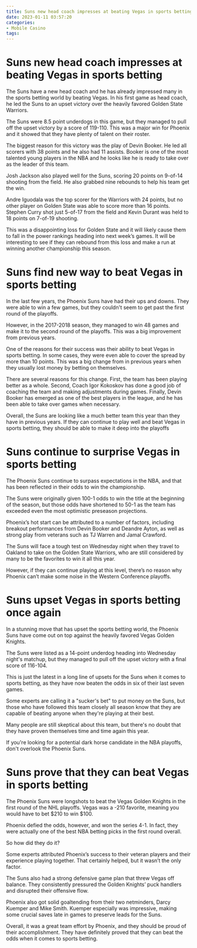 ```yaml
---
title: Suns new head coach impresses at beating Vegas in sports betting 
date: 2023-01-11 03:57:20
categories:
- Mobile Casino
tags:
---
```



#  Suns new head coach impresses at beating Vegas in sports betting 

The Suns have a new head coach and he has already impressed many in the sports betting world by beating Vegas. In his first game as head coach, he led the Suns to an upset victory over the heavily favored Golden State Warriors.

The Suns were 8.5 point underdogs in this game, but they managed to pull off the upset victory by a score of 119-110. This was a major win for Phoenix and it showed that they have plenty of talent on their roster.

The biggest reason for this victory was the play of Devin Booker. He led all scorers with 38 points and he also had 11 assists. Booker is one of the most talented young players in the NBA and he looks like he is ready to take over as the leader of this team.

Josh Jackson also played well for the Suns, scoring 20 points on 9-of-14 shooting from the field. He also grabbed nine rebounds to help his team get the win.

Andre Iguodala was the top scorer for the Warriors with 24 points, but no other player on Golden State was able to score more than 16 points. Stephen Curry shot just 5-of-17 from the field and Kevin Durant was held to 18 points on 7-of-19 shooting.

This was a disappointing loss for Golden State and it will likely cause them to fall in the power rankings heading into next week’s games. It will be interesting to see if they can rebound from this loss and make a run at winning another championship this season.

#  Suns find new way to beat Vegas in sports betting 

In the last few years, the Phoenix Suns have had their ups and downs. They were able to win a few games, but they couldn't seem to get past the first round of the playoffs. 

However, in the 2017-2018 season, they managed to win 48 games and make it to the second round of the playoffs. This was a big improvement from previous years. 

One of the reasons for their success was their ability to beat Vegas in sports betting. In some cases, they were even able to cover the spread by more than 10 points. This was a big change from in previous years when they usually lost money by betting on themselves. 

There are several reasons for this change. First, the team has been playing better as a whole. Second, Coach Igor Kokoskov has done a good job of coaching the team and making adjustments during games. Finally, Devin Booker has emerged as one of the best players in the league, and he has been able to take over games when necessary. 

Overall, the Suns are looking like a much better team this year than they have in previous years. If they can continue to play well and beat Vegas in sports betting, they should be able to make it deep into the playoffs

#  Suns continue to surprise Vegas in sports betting 

The Phoenix Suns continue to surpass expectations in the NBA, and that has been reflected in their odds to win the championship. 

The Suns were originally given 100-1 odds to win the title at the beginning of the season, but those odds have shortened to 50-1 as the team has exceeded even the most optimistic preseason projections. 

Phoenix’s hot start can be attributed to a number of factors, including breakout performances from Devin Booker and Deandre Ayton, as well as strong play from veterans such as TJ Warren and Jamal Crawford. 

The Suns will face a tough test on Wednesday night when they travel to Oakland to take on the Golden State Warriors, who are still considered by many to be the favorites to win it all this year. 

However, if they can continue playing at this level, there’s no reason why Phoenix can’t make some noise in the Western Conference playoffs.

#  Suns upset Vegas in sports betting once again 

In a stunning move that has upset the sports betting world, the Phoenix Suns have come out on top against the heavily favored Vegas Golden Knights.

The Suns were listed as a 14-point underdog heading into Wednesday night's matchup, but they managed to pull off the upset victory with a final score of 116-104.

This is just the latest in a long line of upsets for the Suns when it comes to sports betting, as they have now beaten the odds in six of their last seven games.

Some experts are calling it a "sucker's bet" to put money on the Suns, but those who have followed this team closely all season know that they are capable of beating anyone when they're playing at their best.

Many people are still skeptical about this team, but there's no doubt that they have proven themselves time and time again this year.

If you're looking for a potential dark horse candidate in the NBA playoffs, don't overlook the Phoenix Suns.

#  Suns prove that they can beat Vegas in sports betting

The Phoenix Suns were longshots to beat the Vegas Golden Knights in the first round of the NHL playoffs. Vegas was a -210 favorite, meaning you would have to bet $210 to win $100.

Phoenix defied the odds, however, and won the series 4-1. In fact, they were actually one of the best NBA betting picks in the first round overall.

So how did they do it?

 Some experts attributed Phoenix’s success to their veteran players and their experience playing together. That certainly helped, but it wasn’t the only factor.

The Suns also had a strong defensive game plan that threw Vegas off balance. They consistently pressured the Golden Knights’ puck handlers and disrupted their offensive flow.

Phoenix also got solid goaltending from their two netminders, Darcy Kuemper and Mike Smith. Kuemper especially was impressive, making some crucial saves late in games to preserve leads for the Suns.

Overall, it was a great team effort by Phoenix, and they should be proud of their accomplishment. They have definitely proved that they can beat the odds when it comes to sports betting.